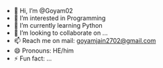 - 👋 Hi, I’m @Goyam02
- 👀 I’m interested in Programming
- 🌱 I’m currently learning Python
- 💞️ I’m looking to collaborate on ...
- 📫 Reach me on mail: goyamjain2702@gmail.com
- 😄 Pronouns: HE/him
- ⚡ Fun fact: ...


<!---
Goyam02/Goyam02 is a ✨ special ✨ repository because its `README.md` (this file) appears on your GitHub profile.
You can click the Preview link to take a look at your changes.
--->

